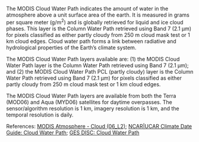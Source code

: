 The MODIS Cloud Water Path indicates the amount of water in the atmosphere above a unit surface area of the earth. It is measured in grams per square meter (g/m<sup>2</sup>) and is globally retrieved for liquid and ice cloud phases. This layer is the Column Water Path retrieved using Band 7 (2.1 μm) for pixels classified as either partly cloudy from 250 m cloud mask test or 1 km cloud edges. Cloud water path forms a link between radiative and hydrological properties of the Earth’s climate system.

The MODIS Cloud Water Path layers available are: (1) the MODIS Cloud Water Path layer is the Column Water Path retrieved using Band 7 (2.1 μm); and (2) the MODIS Cloud Water Path PCL (partly cloudy) layer is the Column Water Path retrieved using Band 7 (2.1 μm) for pixels classified as either partly cloudy from 250 m cloud mask test or 1 km cloud edges.

The MODIS Cloud Water Path layers are available from both the Terra (MOD06) and Aqua (MYD06) satellites for daytime overpasses. The sensor/algorithm resolution is 1 km, imagery resolution is 1 km, and the temporal resolution is daily.

References: [MODIS Atmosphere - Cloud (06_L2)](https://modis-atmos.gsfc.nasa.gov/products/cloud); [NCAR|UCAR Climate Date Guide: Cloud Water Path](https://climatedataguide.ucar.edu/climate-data/liquid-water-path-overview); [GES DISC: Cloud Water Path](https://disc.gsfc.nasa.gov/information/glossary?title=Cloud%20Water%20Path)
